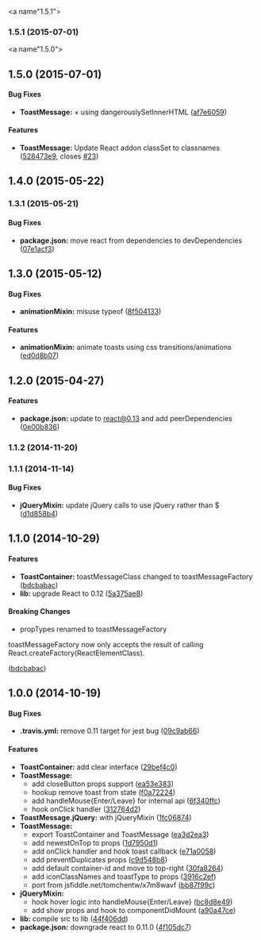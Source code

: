 <a name"1.5.1"></a>
### 1.5.1 (2015-07-01)


<a name"1.5.0"></a>
## 1.5.0 (2015-07-01)


#### Bug Fixes

* **ToastMessage:** &times; using dangerouslySetInnerHTML ([af7e6059](https://github.com/tomchentw/react-toastr/commit/af7e6059))


#### Features

* **ToastMessage:** Update React addon classSet to classnames ([528473e9](https://github.com/tomchentw/react-toastr/commit/528473e9), closes [#23](https://github.com/tomchentw/react-toastr/issues/23))


## 1.4.0 (2015-05-22)


### 1.3.1 (2015-05-21)


#### Bug Fixes

* **package.json:** move react from dependencies to devDependencies ([07e1acf3](https://github.com/tomchentw/react-toastr/commit/07e1acf3cae1052546a3d9a415ae007fd72eff3e))


## 1.3.0 (2015-05-12)


#### Bug Fixes

* **animationMixin:** misuse typeof ([8f504133](https://github.com/tomchentw/react-toastr/commit/8f504133235e2a4b29992b213b1bb51f9ff22f5b))


#### Features

* **animationMixin:** animate toasts using css transitions/animations ([ed0d8b07](https://github.com/tomchentw/react-toastr/commit/ed0d8b07cb9ed94148a409945981479adfa0882f))


## 1.2.0 (2015-04-27)


#### Features

* **package.json:** update to react@0.13 and add peerDependencies ([0e00b836](https://github.com/tomchentw/react-toastr/commit/0e00b836bfa5cfa435d497a78c6fba872aa7cfde))


### 1.1.2 (2014-11-20)


### 1.1.1 (2014-11-14)


#### Bug Fixes

* **jQueryMixin:** update jQuery calls to use jQuery rather than $ ([d1d858b4](https://github.com/tomchentw/react-toastr/commit/d1d858b4c7df32c5bb88399a1aa9be74a866cde0))


## 1.1.0 (2014-10-29)


#### Features

* **ToastContainer:** toastMessageClass changed to toastMessageFactory ([bdcbabac](https://github.com/tomchentw/react-toastr/commit/bdcbabacfffea683ababd26a2f6ecb59c66dbda2))
* **lib:** upgrade React to 0.12 ([5a375ae8](https://github.com/tomchentw/react-toastr/commit/5a375ae8125216eb478feb80cf67402d6bcc647a))


#### Breaking Changes

* propTypes renamed to toastMessageFactory

toastMessageFactory now only accepts the result of calling React.createFactory(ReactElementClass).

 ([bdcbabac](https://github.com/tomchentw/react-toastr/commit/bdcbabacfffea683ababd26a2f6ecb59c66dbda2))


## 1.0.0 (2014-10-19)


#### Bug Fixes

* **.travis.yml:** remove 0.11 target for jest bug ([09c9ab66](https://github.com/tomchentw/react-toastr/commit/09c9ab665cbb5cd385df4abd72c680bcb73bca1b))


#### Features

* **ToastContainer:** add clear interface ([29bef4c0](https://github.com/tomchentw/react-toastr/commit/29bef4c01908db02a38e9a2a43b0bd05d952ae4a))
* **ToastMessage:**
  * add closeButton props support ([ea53e383](https://github.com/tomchentw/react-toastr/commit/ea53e383343122aeb66ea7a4673851447d937e2b))
  * hookup remove toast from state ([f0a72224](https://github.com/tomchentw/react-toastr/commit/f0a7222439b290b4e445472c114255cfa49cbe33))
  * add handleMouse{Enter/Leave} for internal api ([6f340ffc](https://github.com/tomchentw/react-toastr/commit/6f340ffc828917c414fe003724862dd2b67611a2))
  * hook onClick handler ([312764d2](https://github.com/tomchentw/react-toastr/commit/312764d26e36db373cc1cec678591bdb23d89965))
* **ToastMessage.jQuery:** with jQueryMixin ([1fc06874](https://github.com/tomchentw/react-toastr/commit/1fc068740ce864a6daac87774d9834b8d5e590a2))
* **ToastMessage:**
  * export ToastContainer and ToastMessage ([ea3d2ea3](https://github.com/tomchentw/react-toastr/commit/ea3d2ea31fb608d392afbda72e321d32cf84164e))
  * add newestOnTop to props ([1d7950d1](https://github.com/tomchentw/react-toastr/commit/1d7950d1f52710e638d30379ae8ba9b0d69ebc43))
  * add onClick handler and hook toast callback ([e71a0058](https://github.com/tomchentw/react-toastr/commit/e71a00585e1d52ec0186bc89e48392a6efbcc2ac))
  * add preventDuplicates props ([c9d548b8](https://github.com/tomchentw/react-toastr/commit/c9d548b82ca14a56dc7214b30d097844f992286d))
  * add default container-id and move to top-right ([30fa8264](https://github.com/tomchentw/react-toastr/commit/30fa8264dab02756b27fd34b63e5e05d7b9bc2bc))
  * add iconClassNames and toastType to props ([3916c2ef](https://github.com/tomchentw/react-toastr/commit/3916c2efcfe8240bb4ead80b0326743e86b4030b))
  * port from jsfiddle.net/tomchentw/x7m8wavf ([bb87f99c](https://github.com/tomchentw/react-toastr/commit/bb87f99c43c26d0558cddc788bff3c025c1dfe5f))
* **jQueryMixin:**
  * hook hover logic into handleMouse{Enter/Leave} ([bc8d8e49](https://github.com/tomchentw/react-toastr/commit/bc8d8e495ba240349d8d69b9745f3357857f6be7))
  * add show props and hook to componentDidMount ([a90a47ce](https://github.com/tomchentw/react-toastr/commit/a90a47ceb6f4365927d6ba42acd4570b9a928c9b))
* **lib:** compile src to lib ([44f406dd](https://github.com/tomchentw/react-toastr/commit/44f406dd0479c50d94c43cd3b8487a27a7ed5c78))
* **package.json:** downgrade react to 0.11.0 ([4f105dc7](https://github.com/tomchentw/react-toastr/commit/4f105dc7c29599184d75a31468a32528966649b9))

